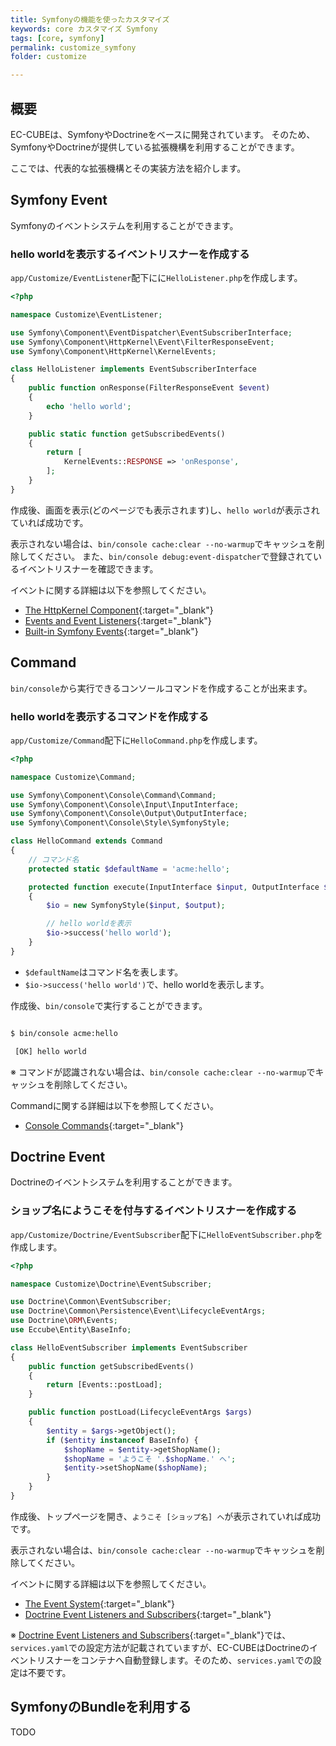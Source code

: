```yaml
---
title: Symfonyの機能を使ったカスタマイズ
keywords: core カスタマイズ Symfony
tags: [core, symfony]
permalink: customize_symfony
folder: customize

---
```


## 概要

EC-CUBEは、SymfonyやDoctrineをベースに開発されています。
そのため、SymfonyやDoctrineが提供している拡張機構を利用することができます。

ここでは、代表的な拡張機構とその実装方法を紹介します。

## Symfony Event

Symfonyのイベントシステムを利用することができます。

### hello worldを表示するイベントリスナーを作成する

`app/Customize/EventListener`配下にに`HelloListener.php`を作成します。

```php
<?php

namespace Customize\EventListener;

use Symfony\Component\EventDispatcher\EventSubscriberInterface;
use Symfony\Component\HttpKernel\Event\FilterResponseEvent;
use Symfony\Component\HttpKernel\KernelEvents;

class HelloListener implements EventSubscriberInterface
{
    public function onResponse(FilterResponseEvent $event)
    {
        echo 'hello world';
    }

    public static function getSubscribedEvents()
    {
        return [
            KernelEvents::RESPONSE => 'onResponse',
        ];
    }
}
```

作成後、画面を表示(どのページでも表示されます)し、`hello world`が表示されていれば成功です。

表示されない場合は、`bin/console cache:clear --no-warmup`でキャッシュを削除してください。
また、`bin/console debug:event-dispatcher`で登録されているイベントリスナーを確認できます。

イベントに関する詳細は以下を参照してください。

- [The HttpKernel Component](https://symfony.com/doc/current/components/http_kernel.html){:target="_blank"}
- [Events and Event Listeners](https://symfony.com/doc/current/event_dispatcher.html){:target="_blank"}
- [Built-in Symfony Events](https://symfony.com/doc/current/reference/events.html){:target="_blank"}

## Command

`bin/console`から実行できるコンソールコマンドを作成することが出来ます。

### hello worldを表示するコマンドを作成する

`app/Customize/Command`配下に`HelloCommand.php`を作成します。

```php
<?php

namespace Customize\Command;

use Symfony\Component\Console\Command\Command;
use Symfony\Component\Console\Input\InputInterface;
use Symfony\Component\Console\Output\OutputInterface;
use Symfony\Component\Console\Style\SymfonyStyle;

class HelloCommand extends Command
{
    // コマンド名
    protected static $defaultName = 'acme:hello';

    protected function execute(InputInterface $input, OutputInterface $output)
    {
        $io = new SymfonyStyle($input, $output);

        // hello worldを表示
        $io->success('hello world');
    }
}
```

- `$defaultName`はコマンド名を表します。
- `$io->success('hello world')`で、hello worldを表示します。

作成後、`bin/console`で実行することができます。

```bash

$ bin/console acme:hello

 [OK] hello world

```

※ コマンドが認識されない場合は、`bin/console cache:clear --no-warmup`でキャッシュを削除してください。

Commandに関する詳細は以下を参照してください。

- [Console Commands](https://symfony.com/doc/current/console.html){:target="_blank"}

## Doctrine Event

Doctrineのイベントシステムを利用することができます。

### ショップ名にようこそを付与するイベントリスナーを作成する

`app/Customize/Doctrine/EventSubscriber`配下に`HelloEventSubscriber.php`を作成します。

```php
<?php

namespace Customize\Doctrine\EventSubscriber;

use Doctrine\Common\EventSubscriber;
use Doctrine\Common\Persistence\Event\LifecycleEventArgs;
use Doctrine\ORM\Events;
use Eccube\Entity\BaseInfo;

class HelloEventSubscriber implements EventSubscriber
{
    public function getSubscribedEvents()
    {
        return [Events::postLoad];
    }

    public function postLoad(LifecycleEventArgs $args)
    {
        $entity = $args->getObject();
        if ($entity instanceof BaseInfo) {
            $shopName = $entity->getShopName();
            $shopName = 'ようこそ '.$shopName.' へ';
            $entity->setShopName($shopName);
        }
    }
}
```

作成後、トップページを開き、`ようこそ [ショップ名] へ`が表示されていれば成功です。

表示されない場合は、`bin/console cache:clear --no-warmup`でキャッシュを削除してください。

イベントに関する詳細は以下を参照してください。

- [The Event System](http://docs.doctrine-project.org/projects/doctrine-orm/en/latest/reference/events.html){:target="_blank"}
- [Doctrine Event Listeners and Subscribers](https://symfony.com/doc/current/doctrine/event_listeners_subscribers.html){:target="_blank"}

※ [Doctrine Event Listeners and Subscribers](https://symfony.com/doc/current/doctrine/event_listeners_subscribers.html){:target="_blank"}では、`services.yaml`での設定方法が記載されていますが、EC-CUBEはDoctrineのイベントリスナーをコンテナへ自動登録します。そのため、`services.yaml`での設定は不要です。

## SymfonyのBundleを利用する

TODO

